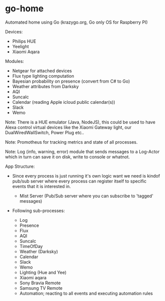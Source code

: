 # go-home

Automated home using Go (krazygo.org, Go only OS for Raspberry PI)

Devices:
- Philips HUE
- Yeelight
- Xiaomi Aqara

Modules:
- Netgear for attached devices
- Flux type lighting computation
- Bayesian probability on presence (convert from C# to Go)
- Weather attributes from Darksky
- AQI
- Suncalc
- Calendar (reading Apple icloud public calendar(s))
- Slack
- Wemo

Note:
  There is a HUE emulator (Java, NodeJS), this could be used to have Alexa control virtual devices like 
  the Xiaomi Gateway light, our DualWiredWallSwitch, Power Plug etc..

Note:
  Promotheus for tracking metrics and state of all processes.

Note:
  Log (info, warning, error) module that sends messages to a Log-Actor which in turn can save it on disk, write to console or whatnot.

App Structure:
- Since every process is just running it's own logic want we need is kindof pub/sub server where every process
  can register itself to specific events that it is interested in.
  - Mist Server (Pub/Sub server where you can subscribe to 'tagged' messages)

- Following sub-processes:
  - Log
  - Presence
  - Flux
  - AQI
  - Suncalc
  - TimeOfDay
  - Weather (Darksky)
  - Calendar
  - Slack
  - Wemo
  - Lighting (Hue and Yee)
  - Xiaomi aqara
  - Sony Bravia Remote
  - Samsung TV Remote
  - Automation; reacting to all events and executing automation rules
